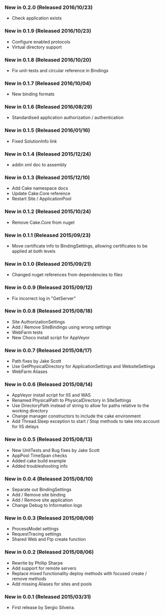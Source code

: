 ### New in 0.2.0 (Released 2016/10/23)
* Check application exists

### New in 0.1.9 (Released 2016/10/23)
* Configure enabled protocols
* Virtual directory support

### New in 0.1.8 (Released 2016/10/20)
* Fix unit-tests and circular reference in Bindings

### New in 0.1.7 (Released 2016/10/04)
* New binding formats

### New in 0.1.6 (Released 2016/08/29)
* Standardised application authorization / authentication

### New in 0.1.5 (Released 2016/01/16)
* Fixed SolutionInfo link

### New in 0.1.4 (Released 2015/12/24)
* addin xml doc to assembly

### New in 0.1.3 (Released 2015/12/10)
* Add Cake namespace docs
* Update Cake.Core reference
* Restart Site / ApplicationPool

### New in 0.1.2 (Released 2015/10/24)
* Remove Cake.Core from nuget

### New in 0.1.1 (Released 2015/09/23)
* Move certificate info to BindingSettings, allowing certificates to be applied at both levels

### New in 0.1.0 (Released 2015/09/21)
* Changed nuget references from dependencies to files

### New in 0.0.9 (Released 2015/09/12)
* Fix incorrect log in "GetServer"

### New in 0.0.8 (Released 2015/08/18)
* Site AuthorizationSettings
* Add / Remove SiteBindings using wrong settings
* WebFarm tests
* New Choco install script for AppVeyor

### New in 0.0.7 (Released 2015/08/17)
* Path fixes by Jake Scott
* Use GetPhysicalDirectory for ApplicationSettings and WebsiteSettings
* WebFarm Aliases

### New in 0.0.6 (Released 2015/08/14)
* AppVeyor install script for IIS and WAS
* Renamed PhysicalPath to PhysicalDirectory in SiteSettings
* Use DirectoryPath instead of string to allow for paths relative to the working directory
* Change manager constructors to include the cake environment
* Add Thread.Sleep exception to start / Stop methods to take into account for IIS delays

### New in 0.0.5 (Released 2015/08/13)
* New UnitTests and Bug fixes by Jake Scott
* AppPool TimeSpan checks
* Added cake build example
* Added troubleshooting info

### New in 0.0.4 (Released 2015/08/10)
* Separate out BindingSettings
* Add / Remove site binding
* Add / Remove site application
* Change Debug to Information logs

### New in 0.0.3 (Released 2015/08/09)
* ProcessModel settings
* RequestTracing settings
* Shared Web and Ftp create function

### New in 0.0.2 (Released 2015/08/06)
* Rewrite by Phillip Sharpe
* Add support for remote servers
* Replace mixed functionality deploy methods with focused create / remove methods
* Add missing Aliases for sites and pools

### New in 0.0.1 (Released 2015/03/31)
* First release by Sergio Silveira.